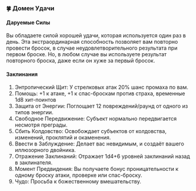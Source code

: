 ### 🍀 Домен Удачи
#### Даруемые Силы
Вы обладаете силой хорошей удачи, которая используется один раз в день. Эта экстраординарная способность позволяет вам повторно провести бросок, в случае неудовлетворительного результата при первом броске. Но, в любом случае вы используете результат повторного броска, даже если он хуже за первый бросок.
#### Заклинания
1. Энтропический Щит: У стрелковых атак 20% шанс промаха по вам.
2. Помощь: +1 к атаке, +1 к спас-броскам против страха, временные 1d8 хит-поинтов
3. Защита от Энергии: Поглощает 12 повреждений/раунд от одного из типов энергии.
4. Свободное Передвижение: Субъект нормально передвигается несмотря преграды.
5. Сбить Колдовство: Освобождает субъектов от колдовства, изменений, проклятий и окаменения.
6. Ввести в Заблуждение: Делает вас невидимым, и создаёт вашего иллюзорного двойника.
7. Отражение Заклинаний: Отражает 1d4+6 уровней заклинаний назад в заклинателя.
8. Момент Предвидения: Вы получаете бонус проницательности к одному броску атаки, проверке или спас-броску.
9. Чудо: Просьба к божественному вмешательству.